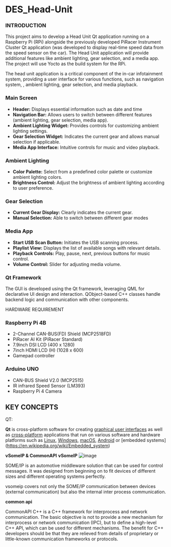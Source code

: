 # DES_Head-Unit
### INTRODUCTION

This project aims to develop a Head Unit Qt application running on a Raspberry Pi (RPi) alongside the previously developed PiRacer Instrument Cluster Qt application (was developed to display real-time speed data from the speed sensor on the car). The Head Unit application will provide additional features like ambient lighting, gear selection, and a media app. The project will use Yocto as the build system for the RPi.

The head unit application is a critical component of the in-car infotainment system, providing a user interface for various functions, such as navigation system, , ambient lighting, gear selection, and media playback.

### Main Screen

- **Header:** Displays essential information such as date and  time
- **Navigation Bar:** Allows users to switch between different features (ambient lighting, gear selection, media app).
- **Ambient Lighting Widget:** Provides controls for customizing ambient lighting settings.
- **Gear Selection Widget:** Indicates the current gear and allows manual selection if applicable.
- **Media App Interface:** Intuitive controls for music and video playback.

### Ambient Lighting

- **Color Palette:** Select from a predefined color palette or customize ambient lighting colors.
- **Brightness Control:** Adjust the brightness of ambient lighting according to user preference.

### Gear Selection

- **Current Gear Display:** Clearly indicates the current gear.
- **Manual Selection:** Able to switch between different gear modes

### Media App

- **Start USB Scan Button:** Initiates the USB scanning process.
- **Playlist View:** Displays the list of available songs with relevant details.
- **Playback Controls:** Play, pause, next, previous buttons for music control.
- **Volume Control:** Slider for adjusting media volume.

### 

### Qt Framework

The GUI is developed using the Qt framework, leveraging QML for declarative UI design and interaction. QObject-based C++ classes handle backend logic and communication with other components.

HARDWARE REQUIREMENT

### Raspberry Pi 4B

- 2-Channel CAN-BUS(FD) Shield (MCP2518FD)
- PiRacer AI Kit (PiRacer Standard)
- 7.9inch DSI LCD (400 x 1280)
- 7inch HDMI LCD (H) (1028 x 600)
- Gamepad controller

### Arduino UNO

- CAN-BUS Shield V2.0 (MCP2515)
- IR infrared Speed Sensor (LM393)
- Raspberry Pi 4 Camera

## KEY CONCEPTS

QT:

**Qt** is cross-platform software for creating [graphical user interfaces](https://en.wikipedia.org/wiki/Graphical_user_interfaces) as well as [cross-platform](https://en.wikipedia.org/wiki/Cross-platform_software) applications that run on various software and hardware platforms such as [Linux](https://en.wikipedia.org/wiki/Linux), [Windows](https://en.wikipedia.org/wiki/Windows), [macOS](https://en.wikipedia.org/wiki/MacOS), [Android](https://en.wikipedia.org/wiki/Android_(operating_system)) or [embedded systems](https://en.wikipedia.org/wiki/Embedded_system) 

**vSomeIP & CommonAPI**
**vSomeIP**
![image](https://github.com/SEA-ME-Team6/DES_Head-Unit/assets/38885035/11310e04-dea9-4ea0-918d-eec82c25b112)


SOME/IP is an automotive middleware solution that can be used for control messages. It was designed from beginning on to fit devices of different sizes and different operating systems perfectly.

vsomeip covers not only the SOME/IP communication between devices (external communication) but also the internal inter process communication. 

**common api**

CommonAPI C++ is a C++ framework for interprocess and network communication. The basic objective is not to provide a new mechanism for interprocess or network communication (IPC), but to define a high-level C++ API, which can be used for different mechanisms. The benefit for C++ developers should be that they are relieved from details of proprietary or little-known communication frameworks or protocols.
